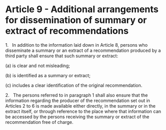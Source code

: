 # Article 9 - Additional arrangements for dissemination of summary or extract of recommendations


1.   In addition to the information laid down in Article 8, persons who disseminate a summary or an extract of a recommendation produced by a third party shall ensure that such summary or extract:

(a) is clear and not misleading;

(b) is identified as a summary or extract;

(c) includes a clear identification of the original recommendation.

2.   The persons referred to in paragraph 1 shall also ensure that the information regarding the producer of the recommendation set out in Articles 2 to 6 is made available either directly, in the summary or in the extract itself, or through reference to the place where that information can be accessed by the persons receiving the summary or extract of the recommendation free of charge.
